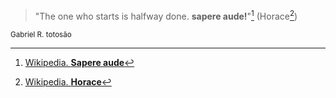 
> "The one who starts is halfway done. **sapere aude!**"[^1] (Horace[^2])

<p><sub>Gabriel R. totosão</sub></p>

[^1]: [Wikipedia. **Sapere aude**](https://en.wikipedia.org/wiki/Sapere_aude)
[^2]: [Wikipedia. **Horace**](https://en.wikipedia.org/wiki/Horace)
